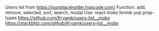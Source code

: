 Users list from https://jsonplaceholder.typicode.com/
Function: add, remove, selected, sort, search, modal
Use: react mobx formik yup prop-types
https://github.com/Kryamk/users-list__mobx
https://stackblitz.com/github/Kryamk/users-list__mobx
